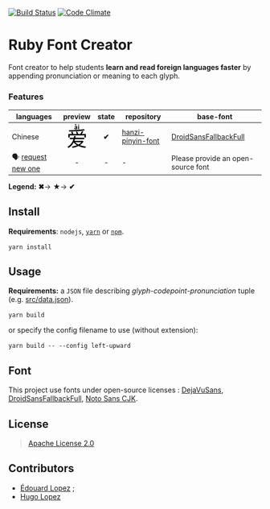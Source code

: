 [![Build Status](https://travis-ci.org/parlr/ruby-font-creator.svg?branch=master)](https://travis-ci.org/parlr/Hanzi-Pinyin-Font)
[![Code Climate](https://codeclimate.com/github/parlr/ruby-font-creator/badges/gpa.svg)](https://codeclimate.com/github/parlr/ruby-font-creator)

# Ruby Font Creator

Font creator to help students **learn and read foreign languages faster** by appending pronunciation or meaning to each glyph.

### Features

| languages | preview | state | repository | base-font
| --- | :---: | :---: | --- | --- |
| Chinese | ![top](resources/tpl/annotation-top.png)  | **✔** | [hanzi-pinyin-font](https://github.com/parlr/hanzi-pinyin-font/releases) | [DroidSansFallbackFull](https://github.com/parlr/platform_frameworks_base/blob/562c45cc841681ed80d4e94515b23c28eb60eae4/data/fonts/DroidSansFallbackFull.ttf)
| :speaking_head: [request new one](https://github.com/parlr/ruby-font-creator/issues/new) | - | - | - | Please provide an open-source font |

**Legend:**
**✖**→
**★**→
**✔**


## Install

**Requirements**:  `nodejs`, [`yarn`](http://yarnpkg.com/) or [`npm`](http://npmjs.org/).

	yarn install

## Usage

**Requirements:** a `JSON` file describing _glyph_-_codepoint_-_pronunciation_ tuple (e.g.  [src/data.json](src/data.json)).

	yarn build

or specify the config filename to use (without extension):

	yarn build -- --config left-upward

## Font

This project use fonts under open-source licenses :
[DejaVuSans](https://github.com/TFTFonts/DejaVuSans),
[DroidSansFallbackFull](https://github.com/parlr/platform_frameworks_base/blob/562c45cc841681ed80d4e94515b23c28eb60eae4/data/fonts/DroidSansFallbackFull.ttf),
[Noto Sans CJK](https://github.com/nodebox/opentype.js/issues/273).


## License

> [Apache License 2.0](http://choosealicense.com/licenses/apache-2.0/)

## Contributors

* [Édouard Lopez](https://github.com/edouard-lopez/) ;
* [Hugo Lopez](https://github.com/hugolpz)
